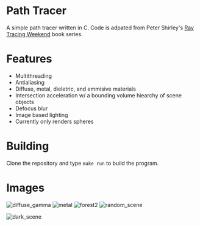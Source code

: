 # Path Tracer
A simple path tracer  written in C. Code is adpated from Peter Shirley's 
[Ray Tracing Weekend](https://raytracing.github.io/) book series.

# Features
- Multithreading
- Antialiasing
- Diffuse, metal, dieletric, and emmisive materials
- Intersection acceleration w/ a bounding volume hiearchy of scene objects
- Defocus blur
- Image based lighting
- Currently only renders spheres

# Building
Clone the repository and type `make run` to build the program.

# Images

![diffuse_gamma](https://user-images.githubusercontent.com/11508260/134719755-4f76b461-0f91-4001-a488-cda6681e7f22.png)
![metal](https://user-images.githubusercontent.com/11508260/134719783-9760ee62-845d-420e-a750-f4549fa3d769.png)
![forest2](https://user-images.githubusercontent.com/11508260/134719806-c59ce1b6-6132-4f96-8a70-8170be841b2e.png)
![random_scene](https://user-images.githubusercontent.com/11508260/134719853-1901a3c0-3b61-4cf0-9ced-82d399982dfe.png)

![dark_scene](https://user-images.githubusercontent.com/11508260/134719872-66d2abe9-314e-4847-8252-e998ae623c6b.png)






